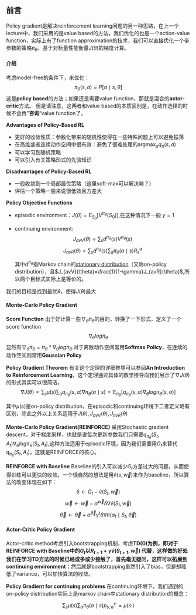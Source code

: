 ## 前言
Policy gradient是解决reinforcement learning问题的另一种思路，在上一个lecture中，我们采用的是value based的方法，我们优化的也是一个action-value function，实际上有了function approximation的技术，我们可以直接优化一个带参数的策略$\pi_\theta$，基于对标量性能衡量$J(\theta)$的梯度计算。

#### 介绍
考虑model-free的条件下，来优化：
$$\pi_{\theta}(s,a)=P[a\mid s,\theta]$$
这是**policy based**的方法；如果还是需要value function，那就是混合的**actor-critic**方法。
但是请注意，这两者和value based的本质区别是，在动作选择的时候不会再”**咨询**“value function了。


**Advantages of Policy-Based RL**
- 更好的收敛性质：参数化带来的随机性使得在一些特殊问题上可以避免振荡
- 在高维或者连续动作空间中很有效：避免了很难处理的$\mathop{\arg\max}_aq_\pi(s,a)$
- 可以学习到随机策略
- 可以引入有关策略形式的先验知识

**Disadvantages  of Policy-Based RL**
- 一般收敛到一个局部最优策略（这里soft-max可以解决嘛？）
- 评估一个策略一般来说很低效且方差大

**Policy Objective Functions**
- episodic environment：$J(\theta)=E_{S_0} [V^{\pi_{\theta}}(S_0)]$,在这种情况下一般 $\gamma=1$
- continuing environment:
$$J_{avV}(\theta)=\sum_s{d^{\pi_{\theta}}(s)V^{\pi_\theta}(s)}$$
$$J_{avR}(\theta)=\sum_s{d^{\pi_{\theta}}(s)\sum_a{\pi_\theta{(a \mid s)R_s^a}}}$$

	其中$d^{\pi_{\theta}}$指Markov chain的[stationary distribution](https://en.wikipedia.org/wiki/Stationary_distribution)（又称on-policy distribution），且$J_{avV}(\theta)=\frac{1}{1-\gamma}J_{avR}(\theta)$,所以两个目标式实际上是等价的。

我们的目标是找到最优$\theta$，使得$J(\theta)$最大


#### Monte-Carlo Policy Gradient

**Score Function**
出于好计算一些$\nabla_\theta{\pi_\theta}$的目的，转换了一下形式，定义了一个score function
$$\nabla_\theta{log\pi_\theta}$$
显然有$\nabla_\theta\pi_\theta=\pi_\theta*\nabla_\theta{log\pi_\theta}$.对于离散动作空间常用**Softmax Policy**，在连续的动作空间则常用**Gaussian Policy**

**Policy Gradient Theorem**
有关这个定理的详细推导可以参阅**An Introduction to Reinforcement Learning**，这个定理通过具体的数学推导向我们展示了$\nabla{J(\theta)}$的形式其实可以很简洁，
$$\nabla{J(\theta)}\varpropto \sum_s{\mu(s)\sum_a{q_{\pi_\theta}(s,a)\nabla\pi_\theta(a\mid{s})}}=\mathbb{E}_{\pi_\theta}[q_{\pi_\theta}(s,a)\nabla_\theta{log\pi_\theta}(s,a)]$$

其中$\mu(s)$是on-policy distribution，在episodic和continuing环境下二者定义略有区别，除此之外以上关系适用于$J(\theta),J_{avV}(\theta),J_{avR}(\theta)$

**Monte-Carlo Policy Gradient(REINFORCE)**
采用Stochastic gradient descent，对于梯度采样，也就是说每次更新参数我们只需要$q_{\pi_\theta}(S_t,A_t)\nabla_\theta{log\pi_\theta}(S_t,A_t)$,这种方法适用于episodic环境，因为我们需要用$G_t$来替代$q_{\pi_\theta}(S_t,A_t)$，这就是REINFORCE的核心。

**REINFORCE with Baseline**
Baseline的引入可以减少$G_t$方差过大的问题，从而使得训练可以更快的收敛。一个很自然的想法是用$\hat{v}(s,\vec{w})$来作为baseline，所以算法的改变体现在如下：
$$\delta \gets G_t - \hat{v}(S_t,\vec{w})$$
$$\vec{w} \gets \vec{w}-\alpha^{\vec{w}}\delta\nabla\hat{v}(S_t,\vec{w})$$
$$\vec\theta \gets \vec\theta + \alpha^{\vec\theta}\gamma^t\delta\nabla\pi(a_t \mid S_t,\vec\theta)$$

#### Actor-Critic Policy Gradient
Actor-critic method考虑引入bootstrapping机制，考虑**TD(0)**为例，即对于REINFORCE with Baseline中的$G_t$以$R_{t+1}+\gamma\hat{v}(S_{t+1},\vec{w})$ 代替，这样做的好处我们在学习TD方法的时候已经或多或少接触了，首先毫无疑问，这样可以拓展到**continuing environment**；然后就是bootstrapping虽然引入了bias，但是却降低了variance，可以加快算法的收敛。

**Policy Gradient for continuing problems**
在continuing环境下，我们遇到的on-policy distribution实际上是markov chain中stationary distribution的概念：
$$\sum_s{\mu(s)\sum_a{\pi_\theta(a\mid s)p_{s,a}^{s^,}}}=\mu(s^,)$$

